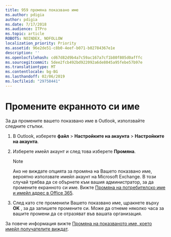 ```yaml
---
title: 959 промяна показвано име
ms.author: pdigia
author: pdigia
ms.date: 7/17/2018
ms.audience: ITPro
ms.topic: article
ROBOTS: NOINDEX, NOFOLLOW
localization_priority: Priority
ms.assetid: 96e2de51-c8b0-4eef-b071-b02784367e1e
description: ''
ms.openlocfilehash: cd67d82d9b4a7c59ac167a7cf1b80f805d0afffc
ms.sourcegitcommit: 5dee2fcb492bd922092a6de8045a95febe57b97e
ms.translationtype: MT
ms.contentlocale: bg-BG
ms.lasthandoff: 02/06/2019
ms.locfileid: "29758441"
---
```

# <a name="change-your-display-name"></a>Промените екранното си име
  
За да промените вашето показвано име в Outlook, използвайте следните стъпки.
  
1. В Outlook, изберете **файл** \> **Настройките на акаунта** \> **Настройките на акаунта**.
    
2. Изберете имейл акаунт и след това изберете **Промяна**.
    
    > [!NOTE]
    > Ако не виждате опцията за промяна на Вашето показвано име, вероятно използвате имейл акаунт на Microsoft Exchange. В този случай трябва да се обърнете към вашия администратор, за да промените екранното си име. Вижте [Промяна на потребителско име и имейл адрес в Office 365](https://support.office.com/article/fb5ac074-e203-4e1f-9843-b9d1a3e03297.aspx). 
  
3. След като сте променили Вашето показвано име, щракнете върху **OK** , за да запишете промените си. Може да отнеме няколко часа за вашите промени да се отразяват във вашата организация. 
    
За повече информация вижте [Промяна на показваното име, което имейл получателите виждат](https://support.office.com/article/2b53331a-ba2a-4803-88dc-ac9fe376c8a9.aspx).
  

